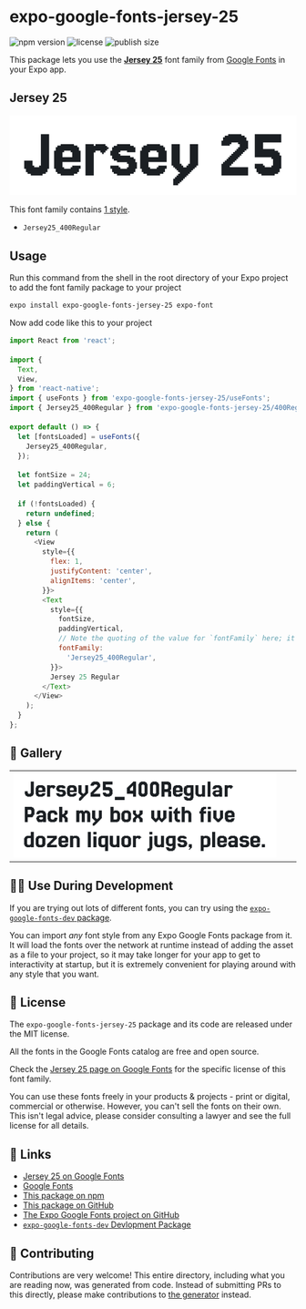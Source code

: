 # expo-google-fonts-jersey-25

![npm version](https://flat.badgen.net/npm/v/expo-google-fonts-jersey-25)
![license](https://flat.badgen.net/github/license/expo/google-fonts)
![publish size](https://flat.badgen.net/packagephobia/install/expo-google-fonts-jersey-25)

This package lets you use the [**Jersey 25**](https://fonts.google.com/specimen/Jersey+25) font family from [Google Fonts](https://fonts.google.com/) in your Expo app.

## Jersey 25

![Jersey 25](./font-family.png)

This font family contains [1 style](#-gallery).

- `Jersey25_400Regular`

## Usage

Run this command from the shell in the root directory of your Expo project to add the font family package to your project
```sh
expo install expo-google-fonts-jersey-25 expo-font
```

Now add code like this to your project
```js
import React from 'react';

import {
  Text,
  View,
} from 'react-native';
import { useFonts } from 'expo-google-fonts-jersey-25/useFonts';
import { Jersey25_400Regular } from 'expo-google-fonts-jersey-25/400Regular';

export default () => {
  let [fontsLoaded] = useFonts({
    Jersey25_400Regular,
  });

  let fontSize = 24;
  let paddingVertical = 6;

  if (!fontsLoaded) {
    return undefined;
  } else {
    return (
      <View
        style={{
          flex: 1,
          justifyContent: 'center',
          alignItems: 'center',
        }}>
        <Text
          style={{
            fontSize,
            paddingVertical,
            // Note the quoting of the value for `fontFamily` here; it expects a string!
            fontFamily:
              'Jersey25_400Regular',
          }}>
          Jersey 25 Regular
        </Text>
      </View>
    );
  }
};

```

## 🔡 Gallery


||||
|-|-|-|
|![Jersey25_400Regular](.//400Regular/Jersey25_400Regular.ttf.png)||||


## 👩‍💻 Use During Development

If you are trying out lots of different fonts, you can try using the [`expo-google-fonts-dev` package](https://github.com/freeboub/google-fonts/tree/master/font-packages/dev#readme).

You can import *any* font style from any Expo Google Fonts package from it. It will load the fonts
over the network at runtime instead of adding the asset as a file to your project, so it may take longer
for your app to get to interactivity at startup, but it is extremely convenient
for playing around with any style that you want.

## 📖 License

The `expo-google-fonts-jersey-25` package and its code are released under the MIT license.

All the fonts in the Google Fonts catalog are free and open source.

Check the [Jersey 25 page on Google Fonts](https://fonts.google.com/specimen/Jersey+25) for the specific license of this font family.

You can use these fonts freely in your products & projects - print or digital, commercial or otherwise. However, you can't sell the fonts on their own. This isn't legal advice, please consider consulting a lawyer and see the full license for all details.

## 🔗 Links

- [Jersey 25 on Google Fonts](https://fonts.google.com/specimen/Jersey+25)
- [Google Fonts](https://fonts.google.com/)
- [This package on npm](https://www.npmjs.com/package/expo-google-fonts-jersey-25)
- [This package on GitHub](https://github.com/freeboub/google-fonts/tree/master/font-packages/jersey-25)
- [The Expo Google Fonts project on GitHub](https://github.com/freeboub/google-fonts)
- [`expo-google-fonts-dev` Devlopment Package](https://github.com/freeboub/google-fonts/tree/master/font-packages/dev)

## 🤝 Contributing

Contributions are very welcome! This entire directory, including what you are reading now, was generated from code. Instead of submitting PRs to this directly, please make contributions to [the generator](https://github.com/freeboub/google-fonts/tree/master/packages/generator) instead.
